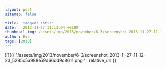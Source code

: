 ```yaml
---
layout: post
sitemap: false

title:  "dagens sötis"
date:   2013-11-27 11:13:04 +0100
thumbnail-img: /assets/img/2013/november/6-3/screenshot_2013-11-27-11-12-23_5295c5a988e59d66dd9c8611.png
author: Eva
tags: [2013]
---
```




![]({{ '/assets/img/2013/november/6-3/screenshot_2013-11-27-11-12-23_5295c5a988e59d66dd9c8611.png)'  | relative_url }}


